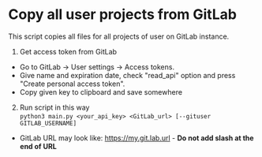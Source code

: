 # Copy all user projects from GitLab
This script copies all files for all projects of user on GitLab instance.
1. Get access token from GitLab  
- Go to GitLab -> User settings -> Access tokens.  
- Give name and expiration date, check "read_api" option and press "Create personal access token".
- Copy given key to clipboard and save somewhere
2. Run script in this way  
```python3 main.py <your_api_key> <GitLab_url> [--gituser GITLAB_USERNAME]```
- GitLab URL may look like: https://my.git.lab.url - **Do not add slash at the end of URL**
